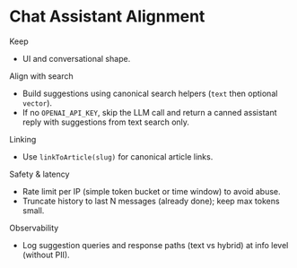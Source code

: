 # Chat Assistant Alignment

Keep
- UI and conversational shape.

Align with search
- Build suggestions using canonical search helpers (`text` then optional `vector`).
- If no `OPENAI_API_KEY`, skip the LLM call and return a canned assistant reply with suggestions from text search only.

Linking
- Use `linkToArticle(slug)` for canonical article links.

Safety & latency
- Rate limit per IP (simple token bucket or time window) to avoid abuse.
- Truncate history to last N messages (already done); keep max tokens small.

Observability
- Log suggestion queries and response paths (text vs hybrid) at info level (without PII).
